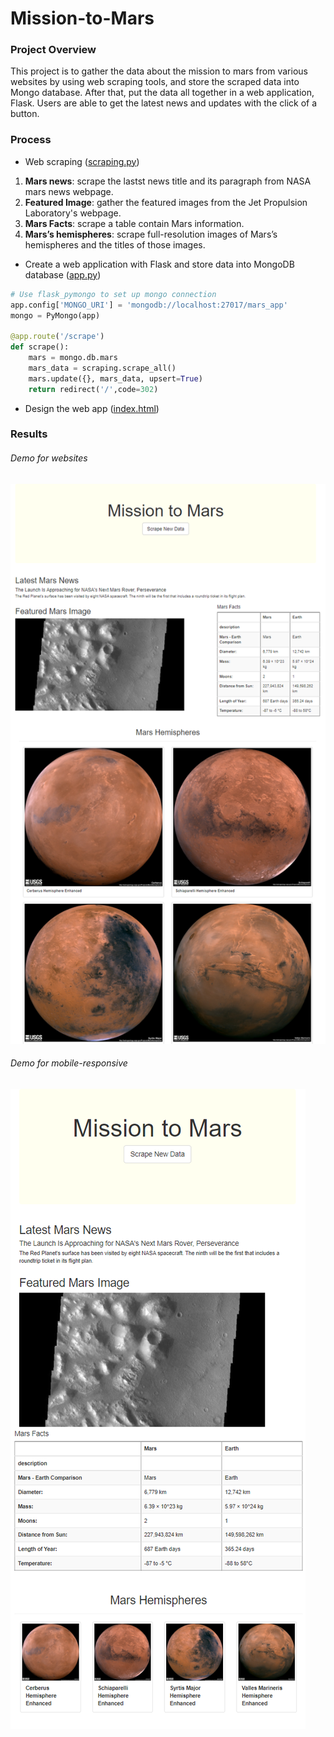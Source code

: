 # Mission-to-Mars

### Project Overview
This project is to gather the data about the mission to mars from various websites by using web scraping tools, and store the scraped data into Mongo database. After that, put the data all together in a web application, Flask. Users are able to get the latest news and updates with the click of a button.
### Process

- Web scraping
([scraping.py](Challenge/scraping.py))

1. **Mars news**: scrape the lastst news title and its paragraph from NASA mars news webpage.
2. **Featured Image**: gather the featured images from the Jet Propulsion Laboratory's webpage.
3. **Mars Facts**: scrape a table contain Mars information.
4. **Mars’s hemispheres**: scrape full-resolution images of Mars’s hemispheres and the titles of those images.

- Create a web application with Flask and store data into MongoDB database
([app.py](Challenge/app.py))
```python
# Use flask_pymongo to set up mongo connection
app.config['MONGO_URI'] = 'mongodb://localhost:27017/mars_app'
mongo = PyMongo(app)

@app.route('/scrape')
def scrape():
    mars = mongo.db.mars
    mars_data = scraping.scrape_all()
    mars.update({}, mars_data, upsert=True)
    return redirect('/',code=302)
```

- Design the web app
([index.html](Challenge/templates/index.html))

### Results
###### Demo for websites
![](Challenge/Figure2.png)

###### Demo for mobile-responsive
![](Challenge/Figure1.png)

